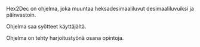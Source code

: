 Hex2Dec on ohjelma, joka muuntaa heksadesimaaliluvut desimaaliluvuiksi ja päinvastoin.

Ohjelma saa syötteet käyttäjältä.

Ohjelma on tehty harjoitustyönä osana opintoja.

